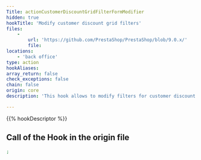 ```yaml
---
Title: actionCustomerDiscountGridFilterFormModifier
hidden: true
hookTitle: 'Modify customer discount grid filters'
files:
    -
        url: 'https://github.com/PrestaShop/PrestaShop/blob/9.0.x/'
        file: 
locations:
    - 'back office'
type: action
hookAliases: 
array_return: false
check_exceptions: false
chain: false
origin: core
description: 'This hook allows to modify filters for customer discount grid'

---
```


{{% hookDescriptor %}}

## Call of the Hook in the origin file

```php
;
```
